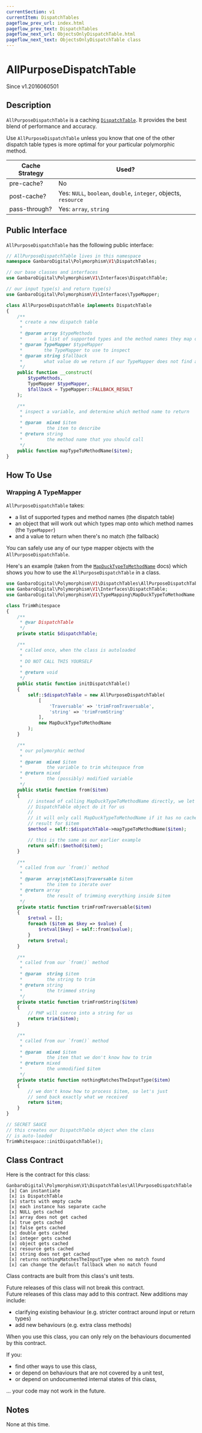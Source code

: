 ```yaml
---
currentSection: v1
currentItem: DispatchTables
pageflow_prev_url: index.html
pageflow_prev_text: DispatchTables
pageflow_next_url: ObjectsOnlyDispatchTable.html
pageflow_next_text: ObjectsOnlyDispatchTable class
---
```


# AllPurposeDispatchTable

<div class="callout info">
Since v1.2016060501
</div>

## Description

`AllPurposeDispatchTable` is a caching [`DispatchTable`](../Interfaces/DispatchTable.html). It provides the best blend of performance and accuracy.

Use `AllPurposeDispatchTable` unless you know that one of the other dispatch table types is more optimal for your particular polymorphic method.

Cache Strategy | Used?
---------------|---------
pre-cache? | No
post-cache? | Yes: `NULL`, `boolean`, `double`, `integer`, objects, `resource`
pass-through? | Yes: `array`, `string`

## Public Interface

`AllPurposeDispatchTable` has the following public interface:

```php
// AllPurposeDispatchTable lives in this namespace
namespace GanbaroDigital\Polymorphism\V1\DispatchTables;

// our base classes and interfaces
use GanbaroDigital\Polymorphism\V1\Interfaces\DispatchTable;

// our input type(s) and return type(s)
use GanbaroDigital\Polymorphism\V1\Interfaces\TypeMapper;

class AllPurposeDispatchTable implements DispatchTable
{
    /**
     * create a new dispatch table
     *
     * @param array $typeMethods
     *        a list of supported types and the method names they map onto
     * @param TypeMapper $typeMapper
     *        the TypeMapper to use to inspect
     * @param string $fallback
     *        what value do we return if our TypeMapper does not find a match?
     */
    public function __construct(
        $typeMethods,
        TypeMapper $typeMapper,
        $fallback = TypeMapper::FALLBACK_RESULT
    );

    /**
     * inspect a variable, and determine which method name to return
     *
     * @param  mixed $item
     *         the item to describe
     * @return string
     *         the method name that you should call
     */
    public function mapTypeToMethodName($item);
}
```

## How To Use

### Wrapping A TypeMapper

`AllPurposeDispatchTable` takes:

* a list of supported types and method names (the dispatch table)
* an object that will work out which types map onto which method names (the `TypeMapper`)
* and a value to return when there's no match (the fallback)

You can safely use any of our type mapper objects with the `AllPurposeDispatchTable`.

Here's an example (taken from the [`MapDuckTypeToMethodName`](../TypeMapping/MapDuckTypeToMethodName.html) docs) which shows you how to use the `AllPurposeDispatchTable` in a class.

```php
use GanbaroDigital\Polymorphism\V1\DispatchTables\AllPurposeDispatchTable;
use GanbaroDigital\Polymorphism\V1\Interfaces\DispatchTable;
use GanbaroDigital\Polymorphism\V1\TypeMapping\MapDuckTypeToMethodName;

class TrimWhitespace
{
    /**
     * @var DispatchTable
     */
    private static $dispatchTable;

    /**
     * called once, when the class is autoloaded
     *
     * DO NOT CALL THIS YOURSELF
     *
     * @return void
     */
    public static function initDispatchTable()
    {
        self::$dispatchTable = new AllPurposeDispatchTable(
            [
                'Traversable' => 'trimFromTraversable',
                'string' => 'trimFromString'
            ],
            new MapDuckTypeToMethodName
        );
    }

    /**
     * our polymorphic method
     *
     * @param  mixed $item
     *         the variable to trim whitespace from
     * @return mixed
     *         the (possibly) modified variable
     */
    public static function from($item)
    {
        // instead of calling MapDuckTypeToMethodName directly, we let our
        // DispatchTable object do it for us
        //
        // it will only call MapDuckTypeToMethodName if it has no cached
        // result for $item
        $method = self::$dispatchTable->mapTypeToMethodName($item);

        // this is the same as our earlier example
        return self::$method($item);
    }

    /**
     * called from our `from()` method
     *
     * @param  array|stdClass|Traversable $item
     *         the item to iterate over
     * @return array
     *         the result of trimming everything inside $item
     */
    private static function trimFromTraversable($item)
    {
        $retval = [];
        foreach ($item as $key => $value) {
            $retval[$key] = self::from($value);
        }
        return $retval;
    }

    /**
     * called from our `from()` method
     *
     * @param  string $item
     *         the string to trim
     * @return string
     *         the trimmed string
     */
    private static function trimFromString($item)
    {
        // PHP will coerce into a string for us
        return trim($item);
    }

    /**
     * called from our `from()` method
     *
     * @param  mixed $item
     *         the item that we don't know how to trim
     * @return mixed
     *         the unmodified $item
     */
    private static function nothingMatchesTheInputType($item)
    {
        // we don't know how to process $item, so let's just
        // send back exactly what we received
        return $item;
    }
}

// SECRET SAUCE
// this creates our DispatchTable object when the class
// is auto-loaded
TrimWhitespace::initDispatchTable();
```

## Class Contract

Here is the contract for this class:

    GanbaroDigital\Polymorphism\V1\DispatchTables\AllPurposeDispatchTable
     [x] Can instantiate
     [x] is DispatchTable
     [x] starts with empty cache
     [x] each instance has separate cache
     [x] NULL gets cached
     [x] array does not get cached
     [x] true gets cached
     [x] false gets cached
     [x] double gets cached
     [x] integer gets cached
     [x] object gets cached
     [x] resource gets cached
     [x] string does not get cached
     [x] returns nothingMatchesTheInputType when no match found
     [x] can change the default fallback when no match found

Class contracts are built from this class's unit tests.

<div class="callout success">
Future releases of this class will not break this contract.
</div>

<div class="callout info" markdown="1">
Future releases of this class may add to this contract. New additions may include:

* clarifying existing behaviour (e.g. stricter contract around input or return types)
* add new behaviours (e.g. extra class methods)
</div>

<div class="callout warning" markdown="1">
When you use this class, you can only rely on the behaviours documented by this contract.

If you:

* find other ways to use this class,
* or depend on behaviours that are not covered by a unit test,
* or depend on undocumented internal states of this class,

... your code may not work in the future.
</div>

## Notes

None at this time.
